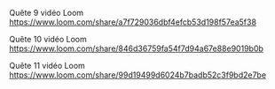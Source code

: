 Quête 9 vidéo Loom
https://www.loom.com/share/a7f729036dbf4efcb53d198f57ea5f38

Quête 10 vidéo Loom
https://www.loom.com/share/846d36759fa54f7d94a67e88e9019b0b

Quête 11 vidéo Loom
https://www.loom.com/share/99d19499d6024b7badb52c3f9bd2e7be